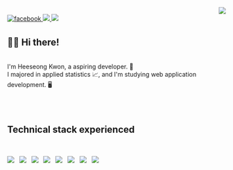 <div align="right">
<a href="https://hits.seeyoufarm.com"><img src="https://hits.seeyoufarm.com/api/count/incr/badge.svg?url=https%3A%2F%2Fgithub.com%2Fshiningcastle&count_bg=%233D87C8&title_bg=%23555555&icon=github.svg&icon_color=%23E7E7E7&title=View&edge_flat=false"/></a>
</div>  
  
<a href="https://www.facebook.com/profile.php?id=100009176789375">
<img src=https://img.shields.io/badge/facebook-%232E87FB.svg?&style=for-the-badge&logo=facebook&logoColor=white alt=facebook style="margin-bottom: 5px;" />
</a>

<a href="https://velog.io/@shiningcastle">
<img src=https://img.shields.io/badge/Tech%20Blog-11B48A?style=for-the-badge&logo=Vimeo&logoColor=white&link=https://velog.io/@shiningcastle />
</a>

<a href="mailto:kwon940329@gmail.com">
<img src=https://img.shields.io/badge/Gmail-d14836?style=for-the-badge&logo=Gmail&logoColor=white&link=mailto:kwon940329@gmail.com />
</a>


## 👋🏻 Hi there!

<br>
I'm Heeseong Kwon, a aspiring developer. 🌱 <br>
I majored in applied statistics 📈, and I'm studying web application development. 🖥 

<br><br>

## Technical stack experienced 

<br>

<p align="left">
<a href="#">
<img src="https://img.shields.io/badge/-Python-3776AB?style=for-the-badge&logo=python&logoColor=white" /></a> &nbsp;
<a href="#">
<img src="https://img.shields.io/badge/-Java-whitesmoke?style=for-the-badge&logo=java&logoColor=blue" /></a> &nbsp;
<a href="#">
<img src="https://img.shields.io/badge/-Spring-6DB33F?style=for-the-badge&logo=spring&logoColor=white" /></a> &nbsp;
<a href="#">
<img src="https://img.shields.io/badge/-JavaScript-FFFF00?style=for-the-badge&logo=javascript&logoColor=black" /></a> &nbsp;
<a href="#">
<img src="https://img.shields.io/badge/-Vue.js-01DF3A?style=for-the-badge&logo=vue.js&logoColor=white" /></a> &nbsp;
<a href="#">
<img src="https://img.shields.io/badge/-R-276DC3?style=for-the-badge&logo=r&logoColor=white" /></a> &nbsp;
<a href="#">
<img src="https://img.shields.io/badge/-ElasticSearch-005571?style=for-the-badge&logo=elasticsearch&logoColor=white" /></a> &nbsp;
<a href="#">
<img src="https://img.shields.io/badge/-Oracle-F80000?style=for-the-badge&logo=oracle&logoColor=white" /></a>
</p>

